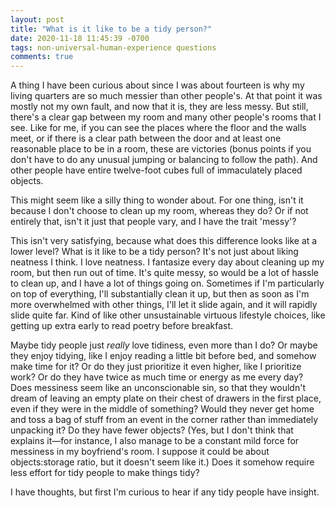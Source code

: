 ```yaml
---
layout: post
title: "What is it like to be a tidy person?"
date: 2020-11-18 11:45:39 -0700
tags: non-universal-human-experience questions
comments: true
---
```

A thing I have been curious about since I was about fourteen is why my living quarters are so much messier than other people's. At that point it was mostly not my own fault, and now that it is, they are less messy. But still, there's a clear gap between my room and many other people's rooms that I see. Like for me, if you can see the places where the floor and the walls meet, or if there is a clear path between the door and at least one reasonable place to be in a room, these are victories (bonus points if you don't have to do any unusual jumping or balancing to follow the path). And other people have entire twelve-foot cubes full of immaculately placed objects.

This might seem like a silly thing to wonder about. For one thing, isn't it because I don't choose to clean up my room, whereas they do? Or if not entirely that, isn't it just that people vary, and I have the trait 'messy'?

This isn't very satisfying, because what does this difference looks like at a lower level? What is it like to be a tidy person? It's not just about liking neatness I think. I love neatness. I fantasize every day about cleaning up my room, but then run out of time. It's quite messy, so would be a lot of hassle to clean up, and I have a lot of things going on. Sometimes if I'm particularly on top of everything, I'll substantially clean it up, but then as soon as I'm more overwhelmed with other things, I'll let it slide again, and it will rapidly slide quite far. Kind of like other unsustainable virtuous lifestyle choices, like getting up extra early to read poetry before breakfast.

Maybe tidy people just *really* love tidiness, even more than I do? Or maybe they enjoy tidying, like I enjoy reading a little bit before bed, and somehow make time for it? Or do they just prioritize it even higher, like I prioritize work? Or do they have twice as much time or energy as me every day? Does messiness seem like an unconscionable sin, so that they wouldn't dream of leaving an empty plate on their chest of drawers in the first place, even if they were in the middle of something? Would they never get home and toss a bag of stuff from an event in the corner rather than immediately unpacking it? Do they have fewer objects? (Yes, but I don't think that explains it&mdash;for instance, I also manage to be a constant mild force for messiness in my boyfriend's room. I suppose it could be about objects:storage ratio, but it doesn't seem like it.) Does it somehow require less effort for tidy people to make things tidy?

I have thoughts, but first I'm curious to hear if any tidy people have insight.
